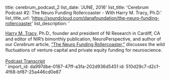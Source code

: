 title: cerebrum_podcast_2
list_date: 'JUNE, 2016'
list_title: 'Cerebrum Podcast #2: The Neuro Funding Rollercoaster - With Harry M. Tracy, Ph.D.'
list_title_url: 'https://soundcloud.com/danafoundation/the-neuro-funding-rollercoaster'
list_description: '<div style="font-size:14px;line-height: 125%;"><span><a href="http://dana.org/People/Authors.aspx?id=121979">Harry M. Tracy</a>, Ph.D., founder and president of NI Research in Cardiff, CA and editor of NIR’s bimonthly publication, NeuroPerspective, and author of our <em>Cerebrum</em> article, <a href="http://dana.org/Cerebrum/2016/The_Neuro_Funding_Roller_Coaster/">“The Neuro Funding Rollercoaster,”</a> discusses the wild fluctuations of venture capital and private equity funding for neuroscience.&nbsp;</span><br><br><a href="/uploadedFiles/Pdfs/NeuroFunding-Podcast-Transcript.pdf" title="Podcast Transcript">Podcast Transcript</a></div>'
import_id: da997dbe-0187-47ff-a3fa-202d936d5451
id: 510d29c7-d2c1-4f68-bf87-25a446cd0e87
